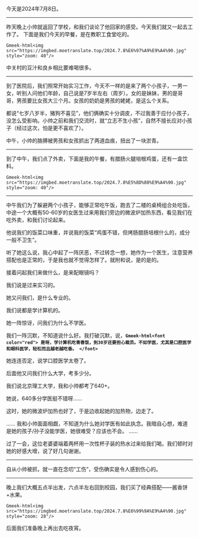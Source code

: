 今天是2024年7月8日。

---

昨天晚上小帅就返回了学校，和我们谈论了他回家的感受。今天我们就又一起去工作了。
下面是我们今天的早餐，是在教职工食堂吃的。

`Gmeek-html<img src="https://imgbed.moetranslate.top/2024.7.8%E6%97%A9%E9%A4%90.jpg" style="zoom: 40"/>`

中关村的豆汁和良乡相比要难喝很多。

---

到了医院后，我们照常开始实习工作，今天不一样的是来了两个小孩子，一男一女，听别人问他们年龄，自己说是7岁半左右（周岁）。女的是妹妹，男的是哥哥，男孩要比女孩大三个月。女孩的奶奶是男孩的姥姥，是这么个关系。

都说“七岁八岁半，猪狗不喜见”，他们俩确实十分调皮，不过我善于应付小孩子，没怎么受影响。小帅之前和我们交流时，就“立志不生小孩”，自然不擅长应对小孩子（经过这次，怕是更不喜欢了）。

中午，小帅的胳膊被男孩和女孩抓出了两道血痕，扭出了一块淤青。

---

到了中午，我们点了外卖，下面是我的午餐，有腊肠火腿培根鸡蛋，还有一盒饮料。

`Gmeek-html<img src="https://imgbed.moetranslate.top/2024.7.8%E5%8D%88%E9%A4%90.jpg" style="zoom: 40"/>`

---

中午我们为了躲避两个小孩子，能够正常吃午饭，跑去了二楼的桌椅组合处吃饭，中途一个大概有50-60岁的女医生过来用我们旁边的微波炉加热东西，看见我们在吃外卖，和我们讨论起来。

他说我们的饭菜口味重，并说我的饭菜“鸡蛋不错，但烤肠腊肠培根什么的，成分一般不卫生”。

听了她这么说，我心中起了一阵厌恶，不过转念一想，她作为一个医生，注意营养搭配也是正常的，于是我也就不觉得怎样了。就附和说，是的是的。

接着问起我们来做什么，是来配眼镜吗？

我们说是过来实习的。

她又问我们，是什么专业的。

我们说都是学计算机的。

她一阵惊讶，问我们为什么不学医。

我们一阵沉默，不知道说什么好。我打破沉默，说，**`Gmeek-html<font color="red"> 是呀，学计算机吃青春饭，到30岁还要担心裁员。不如学医，尤其是口腔医学和眼科医学，轻松而且越老越吃香。 </font>`**

她连连否定，说学口腔医学太卷了。

后面他又问我们什么大学，考多少分。

我们说北京理工大学，我和小帅都考了640+。

她说，640多分学医挺不错呀......

这时，她的微波炉加热也好了，于是边收起她的加热物，边走了。

......
我和小帅面面相觑，不知道为什么她对学医有如此执念。我暗自心想，难道是她的孩子/孙子没能学医，她很难受？应该也不会。
......

过了一会，这位老婆婆端着两杯用一次性杯子装的热水过来给我们喝。我们顿时对她的好感大增，说了好几句谢谢。

---

自从小帅被抓，就一直在念叨“工伤”，受伤确实是令人感到伤心的。

---

晚上我们大概五点半出发，六点半左右回到校园，我们买了经典搭配——酱香饼+水果。

`Gmeek-html<img src="https://imgbed.moetranslate.top/2024.7.8%E6%99%9A%E9%A4%90.jpg" style="zoom: 28"/>`

后面我们准备晚上再出去吃夜宵。


